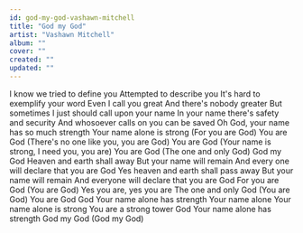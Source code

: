```yaml
---
id: god-my-god-vashawn-mitchell
title: "God my God"
artist: "Vashawn Mitchell"
album: ""
cover: ""
created: ""
updated: ""
---
```


I know we tried to define you
Attempted to describe you
It's hard to exemplify your word
Even I call you great
And there's nobody greater
But sometimes I just should call upon your name
In your name there's safety and security
And whosoever calls on you can be saved
Oh God, your name has so much strength
Your name alone is strong
(For you are God) You are God
(There's no one like you, you are God) You are God
(Your name is strong, I need you, you are) You are God
(The one and only God) God my God
Heaven and earth shall away
But your name will remain
And every one will declare that you are God
Yes heaven and earth shall pass away
But your name will remain
And everyone will declare that you are God
For you are God (You are God)
Yes you are, yes you are
The one and only God (You are God)
You are God
God Your name alone has strength
Your name alone
Your name alone is strong
You are a strong tower
God Your name alone has strength
God my God (God my God)
